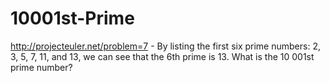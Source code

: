 10001st-Prime
=============

http://projecteuler.net/problem=7 - By listing the first six prime numbers: 2, 3, 5, 7, 11, and 13, we can see that the 6th prime is 13.  What is the 10 001st prime number?